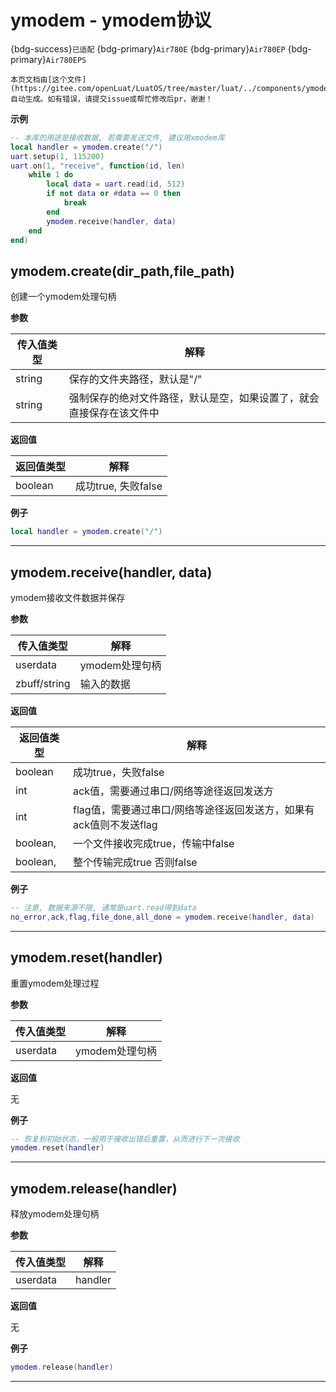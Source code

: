 # ymodem - ymodem协议

{bdg-success}`已适配` {bdg-primary}`Air780E` {bdg-primary}`Air780EP` {bdg-primary}`Air780EPS`

```{note}
本页文档由[这个文件](https://gitee.com/openLuat/LuatOS/tree/master/luat/../components/ymodem/luat_lib_ymodem.c)自动生成。如有错误，请提交issue或帮忙修改后pr，谢谢！
```


**示例**

```lua
-- 本库的用途是接收数据, 若需要发送文件, 建议用xmodem库
local handler = ymodem.create("/")
uart.setup(1, 115200)
uart.on(1, "receive", function(id, len)
    while 1 do
        local data = uart.read(id, 512)
        if not data or #data == 0 then
            break
        end
        ymodem.receive(handler, data)
    end
end)

```

## ymodem.create(dir_path,file_path)



创建一个ymodem处理句柄

**参数**

|传入值类型|解释|
|-|-|
|string|保存的文件夹路径，默认是"/"|
|string|强制保存的绝对文件路径，默认是空，如果设置了，就会直接保存在该文件中|

**返回值**

|返回值类型|解释|
|-|-|
|boolean|成功true, 失败false|

**例子**

```lua
local handler = ymodem.create("/")

```

---

## ymodem.receive(handler, data)



ymodem接收文件数据并保存

**参数**

|传入值类型|解释|
|-|-|
|userdata|ymodem处理句柄|
|zbuff/string|输入的数据|

**返回值**

|返回值类型|解释|
|-|-|
|boolean|成功true，失败false|
|int|ack值，需要通过串口/网络等途径返回发送方|
|int|flag值，需要通过串口/网络等途径返回发送方，如果有ack值则不发送flag|
|boolean,|一个文件接收完成true，传输中false|
|boolean,|整个传输完成true 否则false|

**例子**

```lua
-- 注意, 数据来源不限, 通常是uart.read得到data
no_error,ack,flag,file_done,all_done = ymodem.receive(handler, data)

```

---

## ymodem.reset(handler)



重置ymodem处理过程

**参数**

|传入值类型|解释|
|-|-|
|userdata|ymodem处理句柄|

**返回值**

无

**例子**

```lua
-- 恢复到初始状态，一般用于接收出错后重置，从而进行下一次接收
ymodem.reset(handler)

```

---

## ymodem.release(handler)



释放ymodem处理句柄

**参数**

|传入值类型|解释|
|-|-|
|userdata|handler|

**返回值**

无

**例子**

```lua
ymodem.release(handler)

```

---

